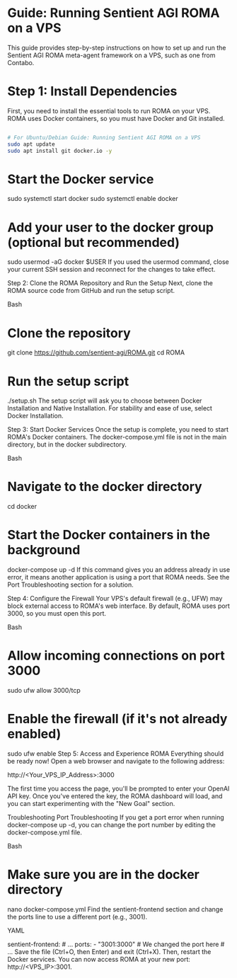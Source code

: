# Guide: Running Sentient AGI ROMA on a VPS
This guide provides step-by-step instructions on how to set up and run the Sentient AGI ROMA meta-agent framework on a VPS, such as one from Contabo.

# Step 1: Install Dependencies
First, you need to install the essential tools to run ROMA on your VPS. ROMA uses Docker containers, so you must have Docker and Git installed.

```Bash

# For Ubuntu/Debian Guide: Running Sentient AGI ROMA on a VPS
sudo apt update
sudo apt install git docker.io -y
```

# Start the Docker service
sudo systemctl start docker
sudo systemctl enable docker

# Add your user to the docker group (optional but recommended)
sudo usermod -aG docker $USER
If you used the usermod command, close your current SSH session and reconnect for the changes to take effect.

Step 2: Clone the ROMA Repository and Run the Setup
Next, clone the ROMA source code from GitHub and run the setup script.

Bash

# Clone the repository
git clone https://github.com/sentient-agi/ROMA.git
cd ROMA

# Run the setup script
./setup.sh
The setup script will ask you to choose between Docker Installation and Native Installation. For stability and ease of use, select Docker Installation.

Step 3: Start Docker Services
Once the setup is complete, you need to start ROMA's Docker containers. The docker-compose.yml file is not in the main directory, but in the docker subdirectory.

Bash

# Navigate to the docker directory
cd docker

# Start the Docker containers in the background
docker-compose up -d
If this command gives you an address already in use error, it means another application is using a port that ROMA needs. See the Port Troubleshooting section for a solution.

Step 4: Configure the Firewall
Your VPS's default firewall (e.g., UFW) may block external access to ROMA's web interface. By default, ROMA uses port 3000, so you must open this port.

Bash

# Allow incoming connections on  port 3000
sudo ufw allow 3000/tcp

# Enable the firewall (if it's not already enabled)
sudo ufw enable
Step 5: Access and Experience ROMA
Everything should be ready now! Open a web browser and navigate to the following address:

http://<Your_VPS_IP_Address>:3000

The first time you access the page, you'll be prompted to enter your OpenAI API key. Once you've entered the key, the ROMA dashboard will load, and you can start experimenting with the "New Goal" section.

Troubleshooting
Port Troubleshooting
If you get a port error when running docker-compose up -d, you can change the port number by editing the docker-compose.yml file.

Bash

# Make sure you are in the docker directory
nano docker-compose.yml
Find the sentient-frontend section and change the ports line to use a different port (e.g., 3001).

YAML

sentient-frontend:
    # ...
    ports:
      - "3001:3000"  # We changed the port here
    # ...
Save the file (Ctrl+O, then Enter) and exit (Ctrl+X). Then, restart the Docker services. You can now access ROMA at your new port: http://<VPS_IP>:3001.
